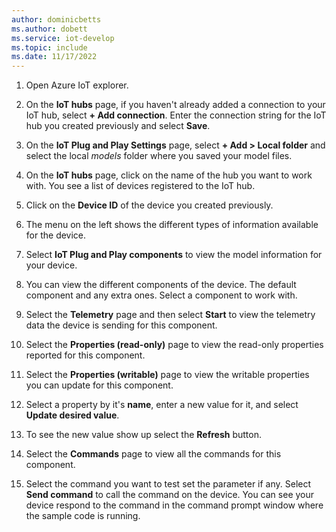 ```yaml
---
author: dominicbetts
ms.author: dobett
ms.service: iot-develop
ms.topic: include
ms.date: 11/17/2022
---
```


1. Open Azure IoT explorer.

1. On the **IoT hubs** page, if you haven't already added a connection to your IoT hub, select **+ Add connection**. Enter the connection string for the IoT hub you created previously and select **Save**.

1. On the **IoT Plug and Play Settings** page, select **+ Add > Local folder** and select the local *models* folder where you saved your model files.

1. On the **IoT hubs** page, click on the name of the hub you want to work with. You see a list of devices registered to the IoT hub.

1. Click on the **Device ID** of the device you created previously.

1. The menu on the left shows the different types of information available for the device.

1. Select **IoT Plug and Play components** to view the model information for your device.

1. You can view the different components of the device. The default component and any extra ones. Select a component to work with.

1. Select the **Telemetry** page and then select **Start** to view the telemetry data the device is sending for this component.

1. Select the **Properties (read-only)** page to view the read-only properties reported for this component.

1. Select the **Properties (writable)** page to view the writable properties you can update  for this component.

1. Select a property by it's **name**, enter a new value for it, and select **Update desired value**.

1. To see the new value show up  select the **Refresh** button.

1. Select the **Commands** page to view all the commands for this component.

1. Select the command you want to test set the parameter if any. Select **Send command** to call the command on the device. You can see your device respond to the command in the command prompt window where the sample code is running.
